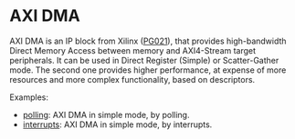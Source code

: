 # AXI DMA

AXI DMA is an IP block from Xilinx ([PG021](https://www.xilinx.com/support/documentation/ip_documentation/axi_dma/v7_1/pg021_axi_dma.pdf)), that provides high-bandwidth Direct Memory Access between memory and AXI4-Stream target peripherals.
It can be used in Direct Register (Simple) or Scatter-Gather mode.
The second one provides higher performance, at expense of more resources and more complex functionality, based on descriptors.

Examples:
* [polling](polling): AXI DMA in simple mode, by polling.
* [interrupts](interrupts): AXI DMA in simple mode, by interrupts.
